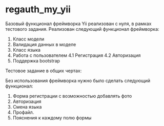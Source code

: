 regauth_my_yii
==============
Базовый функционал фреймворка Yii реализован с нуля, в рамках тестового задания. 
Реализован следующий функционал фреймворка:  

1. Класс модели
2. Валидация данных в моделе
3. Класс языка
4. Работа с пользователем
  4.1 Регистрация
  4.2 Авторизация
5. Поддержка bootstrap

Тестовое задание в общих чертах:  

Без использования фреймворка нужно было сделать следующий функционал:
1. Форма регистрации с возможностью добавлять фото
2. Авторизация
3. Смена языка
4. Профайл.
5. Пояснения к каждому полю формы
